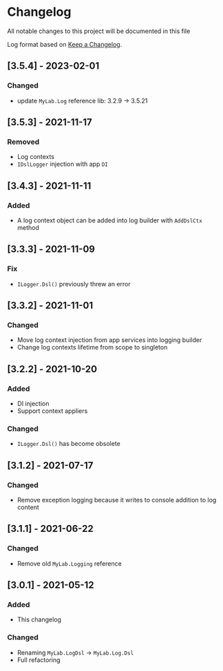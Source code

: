 # Changelog

All notable changes to this project will be documented in this file

Log format based on [Keep a Changelog](https://keepachangelog.com/en/1.0.0/).

## [3.5.4] - 2023-02-01

### Changed

* update `MyLab.Log` reference lib: 3.2.9 -> 3.5.21

## [3.5.3] - 2021-11-17

### Removed

* Log contexts
* `IDslLogger` injection with app `DI`

## [3.4.3] - 2021-11-11

### Added

* A log context object can be added into log builder with `AddDslCtx` method

## [3.3.3] - 2021-11-09

### Fix

* `ILogger.Dsl()` previously threw an error

## [3.3.2] - 2021-11-01

### Changed

* Move log context injection from app services into logging builder 
* Change log contexts lifetime from scope to singleton

## [3.2.2] - 2021-10-20

### Added

* DI injection
* Support context appliers

### Changed

* `ILogger.Dsl()` has become obsolete

## [3.1.2] - 2021-07-17

### Changed

* Remove exception logging because it writes to console addition to log content

## [3.1.1] - 2021-06-22

### Changed

* Remove old `MyLab.Logging` reference

## [3.0.1] - 2021-05-12

### Added

- This changelog

### Changed

* Renaming `MyLab.LogDsl` -> `MyLab.Log.Dsl`
* Full refactoring